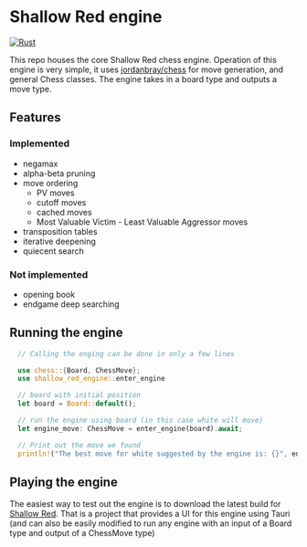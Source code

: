 # Shallow Red engine

[![Rust](https://github.com/15jgme/shallow_red_engine/actions/workflows/rust.yml/badge.svg)](https://github.com/15jgme/shallow_red_engine/actions/workflows/rust.yml)

This repo houses the core Shallow Red chess engine. Operation of this engine is very simple, it uses [jordanbray/chess](https://github.com/jordanbray/chess) for move generation, and general Chess classes. The engine takes in a board type and outputs a move type.

## Features 
### Implemented
- negamax
- alpha-beta pruning
- move ordering
  - PV moves 
  - cutoff moves
  - cached moves
  - Most Valuable Victim - Least Valuable Aggressor moves
- transposition tables
- iterative deepening
- quiecent search

### Not implemented
- opening book
- endgame deep searching

## Running the engine
```rust
  // Calling the enging can be done in only a few lines

  use chess::{Board, ChessMove};
  use shallow_red_engine::enter_engine

  // board with initial position
  let board = Board::default();

  // run the engine using board (in this case white will move)
  let engine_move: ChessMove = enter_engine(board).await;

  // Print out the move we found
  println!("The best move for white suggested by the engine is: {}", engine_move.to_string());
```

## Playing the engine
The easiest way to test out the engine is to download the latest build for [Shallow Red](https://github.com/15jgme/shallow-red/releases). That is a project that provides a UI for this engine using Tauri (and can also be easily modified to run any engine with an input of a Board type and output of a ChessMove type)
